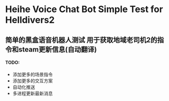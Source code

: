# Heihe Voice Chat Bot Simple Test for Helldivers2
## 简单的黑盒语音机器人测试 用于获取地域老司机2的指令和steam更新信息(自动翻译)


#### TODO:
* 添加更多的场景指令
* 添加更多的交互方案
* 自动化推送
* 多进程更新最新消息



